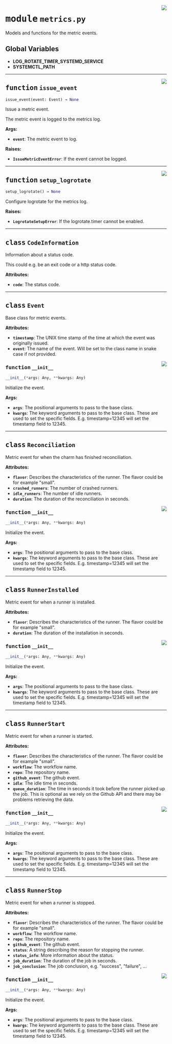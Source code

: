 <!-- markdownlint-disable -->

<a href="../src/metrics.py#L0"><img align="right" style="float:right;" src="https://img.shields.io/badge/-source-cccccc?style=flat-square"></a>

# <kbd>module</kbd> `metrics.py`
Models and functions for the metric events. 

**Global Variables**
---------------
- **LOG_ROTATE_TIMER_SYSTEMD_SERVICE**
- **SYSTEMCTL_PATH**

---

<a href="../src/metrics.py#L158"><img align="right" style="float:right;" src="https://img.shields.io/badge/-source-cccccc?style=flat-square"></a>

## <kbd>function</kbd> `issue_event`

```python
issue_event(event: Event) → None
```

Issue a metric event. 

The metric event is logged to the metrics log. 



**Args:**
 
 - <b>`event`</b>:  The metric event to log. 



**Raises:**
 
 - <b>`IssueMetricEventError`</b>:  If the event cannot be logged. 


---

<a href="../src/metrics.py#L214"><img align="right" style="float:right;" src="https://img.shields.io/badge/-source-cccccc?style=flat-square"></a>

## <kbd>function</kbd> `setup_logrotate`

```python
setup_logrotate() → None
```

Configure logrotate for the metrics log. 



**Raises:**
 
 - <b>`LogrotateSetupError`</b>:  If the logrotate.timer cannot be enabled. 


---

## <kbd>class</kbd> `CodeInformation`
Information about a status code. 

This could e.g. be an exit code or a http status code. 



**Attributes:**
 
 - <b>`code`</b>:  The status code. 





---

## <kbd>class</kbd> `Event`
Base class for metric events. 



**Attributes:**
 
 - <b>`timestamp`</b>:  The UNIX time stamp of the time at which the event was originally issued. 
 - <b>`event`</b>:  The name of the event. Will be set to the class name in snake case if not provided. 

<a href="../src/metrics.py#L54"><img align="right" style="float:right;" src="https://img.shields.io/badge/-source-cccccc?style=flat-square"></a>

### <kbd>function</kbd> `__init__`

```python
__init__(*args: Any, **kwargs: Any)
```

Initialize the event. 



**Args:**
 
 - <b>`args`</b>:  The positional arguments to pass to the base class. 
 - <b>`kwargs`</b>:  The keyword arguments to pass to the base class. These are used to set the  specific fields. E.g. timestamp=12345 will set the timestamp field to 12345. 





---

## <kbd>class</kbd> `Reconciliation`
Metric event for when the charm has finished reconciliation. 



**Attributes:**
 
 - <b>`flavor`</b>:  Describes the characteristics of the runner.  The flavor could be for example "small". 
 - <b>`crashed_runners`</b>:  The number of crashed runners. 
 - <b>`idle_runners`</b>:  The number of idle runners. 
 - <b>`duration`</b>:  The duration of the reconciliation in seconds. 

<a href="../src/metrics.py#L54"><img align="right" style="float:right;" src="https://img.shields.io/badge/-source-cccccc?style=flat-square"></a>

### <kbd>function</kbd> `__init__`

```python
__init__(*args: Any, **kwargs: Any)
```

Initialize the event. 



**Args:**
 
 - <b>`args`</b>:  The positional arguments to pass to the base class. 
 - <b>`kwargs`</b>:  The keyword arguments to pass to the base class. These are used to set the  specific fields. E.g. timestamp=12345 will set the timestamp field to 12345. 





---

## <kbd>class</kbd> `RunnerInstalled`
Metric event for when a runner is installed. 



**Attributes:**
 
 - <b>`flavor`</b>:  Describes the characteristics of the runner.  The flavor could be for example "small". 
 - <b>`duration`</b>:  The duration of the installation in seconds. 

<a href="../src/metrics.py#L54"><img align="right" style="float:right;" src="https://img.shields.io/badge/-source-cccccc?style=flat-square"></a>

### <kbd>function</kbd> `__init__`

```python
__init__(*args: Any, **kwargs: Any)
```

Initialize the event. 



**Args:**
 
 - <b>`args`</b>:  The positional arguments to pass to the base class. 
 - <b>`kwargs`</b>:  The keyword arguments to pass to the base class. These are used to set the  specific fields. E.g. timestamp=12345 will set the timestamp field to 12345. 





---

## <kbd>class</kbd> `RunnerStart`
Metric event for when a runner is started. 



**Attributes:**
 
 - <b>`flavor`</b>:  Describes the characteristics of the runner.  The flavor could be for example "small". 
 - <b>`workflow`</b>:  The workflow name. 
 - <b>`repo`</b>:  The repository name. 
 - <b>`github_event`</b>:  The github event. 
 - <b>`idle`</b>:  The idle time in seconds. 
 - <b>`queue_duration`</b>:  The time in seconds it took before the runner picked up the job.  This is optional as we rely on the Github API and there may be problems  retrieving the data. 

<a href="../src/metrics.py#L54"><img align="right" style="float:right;" src="https://img.shields.io/badge/-source-cccccc?style=flat-square"></a>

### <kbd>function</kbd> `__init__`

```python
__init__(*args: Any, **kwargs: Any)
```

Initialize the event. 



**Args:**
 
 - <b>`args`</b>:  The positional arguments to pass to the base class. 
 - <b>`kwargs`</b>:  The keyword arguments to pass to the base class. These are used to set the  specific fields. E.g. timestamp=12345 will set the timestamp field to 12345. 





---

## <kbd>class</kbd> `RunnerStop`
Metric event for when a runner is stopped. 



**Attributes:**
 
 - <b>`flavor`</b>:  Describes the characteristics of the runner.  The flavor could be for example "small". 
 - <b>`workflow`</b>:  The workflow name. 
 - <b>`repo`</b>:  The repository name. 
 - <b>`github_event`</b>:  The github event. 
 - <b>`status`</b>:  A string describing the reason for stopping the runner. 
 - <b>`status_info`</b>:  More information about the status. 
 - <b>`job_duration`</b>:  The duration of the job in seconds. 
 - <b>`job_conclusion`</b>:  The job conclusion, e.g. "success", "failure", ... 

<a href="../src/metrics.py#L54"><img align="right" style="float:right;" src="https://img.shields.io/badge/-source-cccccc?style=flat-square"></a>

### <kbd>function</kbd> `__init__`

```python
__init__(*args: Any, **kwargs: Any)
```

Initialize the event. 



**Args:**
 
 - <b>`args`</b>:  The positional arguments to pass to the base class. 
 - <b>`kwargs`</b>:  The keyword arguments to pass to the base class. These are used to set the  specific fields. E.g. timestamp=12345 will set the timestamp field to 12345. 





